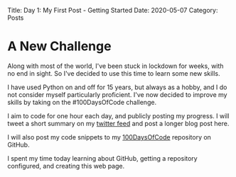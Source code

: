 Title: Day 1: My First Post - Getting Started
Date: 2020-05-07
Category: Posts

A New Challenge
===============

Along with most of the world, I've been stuck in lockdown for weeks, with no end in sight.
So I've decided to use this time to learn some new skills.

I have used Python on and off for 15 years, but always as a hobby,
and I do not consider myself particularly proficient.
I've now decided to improve my skills by taking on the #100DaysOfCode challenge.

I aim to code for one hour each day, and publicly posting my progress.
I will tweet a short summary on my [twitter feed](https://twitter.com/simulatine)
and post a longer blog post here.

I will also post my code snippets to my [100DaysOfCode](https://github.com/simulatine/100DaysOfCode) repository on GitHub.

I spent my time today learning about GitHub, getting a repository configured, and creating
this web page.